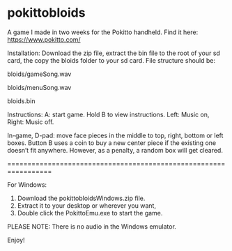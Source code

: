 # pokittobloids
A game I made in two weeks for the Pokitto handheld. Find it here: https://www.pokitto.com/

Installation:
Download the zip file, extract the bin file to the root of your sd card, the copy the bloids folder to your sd card. File structure should be:

bloids/gameSong.wav

bloids/menuSong.wav

bloids.bin

Instructions:
A: start game. Hold B to view instructions. Left: Music on, Right: Music off.

In-game, D-pad: move face pieces in the middle to top, right, bottom or left boxes. Button B uses a coin to buy a new center piece if the existing one doesn’t fit anywhere. However, as a penalty, a random box will get cleared.

=================================================================

For Windows:
1. Download the pokittobloidsWindows.zip file.
2. Extract it to your desktop or wherever you want,
3. Double click the PokittoEmu.exe to start the game.

PLEASE NOTE: There is no audio in the Windows emulator.



Enjoy!
